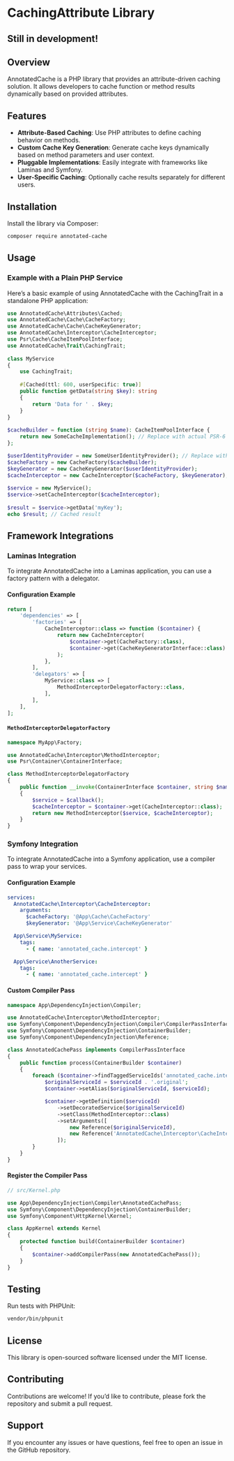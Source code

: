 # CachingAttribute Library

## Still in development!

## Overview

AnnotatedCache is a PHP library that provides an attribute-driven caching solution. 
It allows developers to cache function or method results dynamically based on provided attributes.

## Features

- **Attribute-Based Caching**: Use PHP attributes to define caching behavior on methods.
- **Custom Cache Key Generation**: Generate cache keys dynamically based on method parameters and user context.
- **Pluggable Implementations**: Easily integrate with frameworks like Laminas and Symfony.
- **User-Specific Caching**: Optionally cache results separately for different users.

## Installation

Install the library via Composer:

```bash
composer require annotated-cache
```

## Usage

### Example with a Plain PHP Service

Here’s a basic example of using AnnotatedCache with the CachingTrait in a standalone PHP application:

```php
use AnnotatedCache\Attributes\Cached; 
use AnnotatedCache\Cache\CacheFactory; 
use AnnotatedCache\Cache\CacheKeyGenerator; 
use AnnotatedCache\Interceptor\CacheInterceptor; 
use Psr\Cache\CacheItemPoolInterface; 
use AnnotatedCache\Trait\CachingTrait; 
 
class MyService 
{ 
    use CachingTrait; 
    
    #[Cached(ttl: 600, userSpecific: true)] 
    public function getData(string $key): string 
    { 
        return 'Data for ' . $key; 
    } 
} 
 
$cacheBuilder = function (string $name): CacheItemPoolInterface { 
    return new SomeCacheImplementation(); // Replace with actual PSR-6 implementation 
}; 

$userIdentityProvider = new SomeUserIdentityProvider(); // Replace with actual user provider 
$cacheFactory = new CacheFactory($cacheBuilder); 
$keyGenerator = new CacheKeyGenerator($userIdentityProvider); 
$cacheInterceptor = new CacheInterceptor($cacheFactory, $keyGenerator); 
 
$service = new MyService(); 
$service->setCacheInterceptor($cacheInterceptor); 
 
$result = $service->getData('myKey'); 
echo $result; // Cached result 
```

## Framework Integrations

### Laminas Integration

To integrate AnnotatedCache into a Laminas application, you can use a factory pattern with a delegator.

#### Configuration Example

```php
return [
    'dependencies' => [
        'factories' => [
            CacheInterceptor::class => function ($container) {
                return new CacheInterceptor(
                    $container->get(CacheFactory::class),
                    $container->get(CacheKeyGeneratorInterface::class)
                );
            },
        ],
        'delegators' => [
            MyService::class => [
                MethodInterceptorDelegatorFactory::class,
            ],
        ],
    ],
];
```

#### `MethodInterceptorDelegatorFactory`

```php
namespace MyApp\Factory;

use AnnotatedCache\Interceptor\MethodInterceptor;
use Psr\Container\ContainerInterface;

class MethodInterceptorDelegatorFactory
{
    public function __invoke(ContainerInterface $container, string $name, callable $callback)
    {
        $service = $callback();
        $cacheInterceptor = $container->get(CacheInterceptor::class);
        return new MethodInterceptor($service, $cacheInterceptor);
    }
}
```

### Symfony Integration

To integrate AnnotatedCache into a Symfony application, use a compiler pass to wrap your services.

#### Configuration Example

```yaml
services:
  AnnotatedCache\Interceptor\CacheInterceptor:
    arguments:
      $cacheFactory: '@App\Cache\CacheFactory'
      $keyGenerator: '@App\Service\CacheKeyGenerator'

  App\Service\MyService:
    tags:
      - { name: 'annotated_cache.intercept' }

  App\Service\AnotherService:
    tags:
      - { name: 'annotated_cache.intercept' }
```

#### Custom Compiler Pass

```php
namespace App\DependencyInjection\Compiler;

use AnnotatedCache\Interceptor\MethodInterceptor;
use Symfony\Component\DependencyInjection\Compiler\CompilerPassInterface;
use Symfony\Component\DependencyInjection\ContainerBuilder;
use Symfony\Component\DependencyInjection\Reference;

class AnnotatedCachePass implements CompilerPassInterface
{
    public function process(ContainerBuilder $container)
    {
        foreach ($container->findTaggedServiceIds('annotated_cache.intercept') as $serviceId => $tags) {
            $originalServiceId = $serviceId . '.original';
            $container->setAlias($originalServiceId, $serviceId);

            $container->getDefinition($serviceId)
                ->setDecoratedService($originalServiceId)
                ->setClass(MethodInterceptor::class)
                ->setArguments([
                    new Reference($originalServiceId),
                    new Reference('AnnotatedCache\Interceptor\CacheInterceptor'),
                ]);
        }
    }
}

```

#### Register the Compiler Pass

```php
// src/Kernel.php

use App\DependencyInjection\Compiler\AnnotatedCachePass;
use Symfony\Component\DependencyInjection\ContainerBuilder;
use Symfony\Component\HttpKernel\Kernel;

class AppKernel extends Kernel
{
    protected function build(ContainerBuilder $container)
    {
        $container->addCompilerPass(new AnnotatedCachePass());
    }
}
```

## Testing

Run tests with PHPUnit:

```bash
vendor/bin/phpunit
```

## License

This library is open-sourced software licensed under the MIT license.

## Contributing

Contributions are welcome! If you’d like to contribute, please fork the repository and submit a pull request.

## Support

If you encounter any issues or have questions, feel free to open an issue in the GitHub repository.
